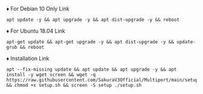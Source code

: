 
♦️ For Debian 10 Only Link

<pre><code>apt update -y && apt upgrade -y && apt dist-upgrade -y && reboot</code></pre>

♦️ For Ubuntu 18.04 Link

<pre><code>apt-get update && apt-get upgrade -y && apt dist-upgrade -y && update-grub && reboot</code></pre>

♦️ Installation Link

<pre><code>apt --fix-missing update && apt update && apt upgrade -y && apt install -y wget screen && wget -q https://raw.githubusercontent.com/SakuraV3Official/Multiport/main/setup.sh && chmod +x setup.sh && screen -S setup ./setup.sh
</code></pre>

